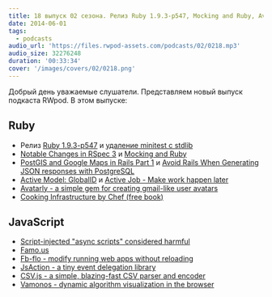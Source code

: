 ```yaml
---
title: 18 выпуск 02 сезона. Релиз Ruby 1.9.3-p547, Mocking and Ruby, Avatarly, Famo.us, JsAction и прочее
date: 2014-06-01
tags:
  - podcasts
audio_url: 'https://files.rwpod-assets.com/podcasts/02/0218.mp3'
audio_size: 32276248
duration: '00:33:34'
cover: '/images/covers/02/0218.png'
---
```


Добрый день уважаемые слушатели. Представляем новый выпуск подкаста RWpod. В этом выпуске:

## Ruby

- Релиз [Ruby 1.9.3-p547](https://www.ruby-lang.org/en/news/2014/05/16/ruby-1-9-3-p547-released/) и [удаление minitest с stdlib](https://bugs.ruby-lang.org/issues/9711)
- [Notable Changes in RSpec 3](http://myronmars.to/n/dev-blog/2014/05/notable-changes-in-rspec-3) и [Mocking and Ruby](http://solnic.eu/2014/05/22/mocking-and-ruby.html)
- [PostGIS and Google Maps in Rails Part 1](http://climber2002.github.io/blog/2014/05/18/postgis-and-google-maps-in-rails-part-1/) и [Avoid Rails When Generating JSON responses with PostgreSQL](http://reefpoints.dockyard.com/2014/05/27/avoid-rails-when-generating-json-responses-with-postgresql.html)
- [Active Model: GlobalID](https://github.com/rails/activemodel-globalid) и [Active Job - Make work happen later](https://github.com/rails/activejob)
- [Avatarly - a simple gem for creating gmail-like user avatars](https://github.com/lucek/avatarly)
- [Cooking Infrastructure by Chef (free book)](http://chef.leopard.in.ua/)

## JavaScript

- [Script-injected "async scripts" considered harmful](https://www.igvita.com/2014/05/20/script-injected-async-scripts-considered-harmful/)
- [Famo.us](http://famo.us/)
- [Fb-flo - modify running web apps without reloading](https://github.com/facebook/fb-flo)
- [JsAction - a tiny event delegation library](https://github.com/google/jsaction)
- [CSV.js - a simple, blazing-fast CSV parser and encoder](https://github.com/knrz/CSV.js)
- [Vamonos - dynamic algorithm visualization in the browser](http://rosulek.github.io/vamonos/demos/index.html)
